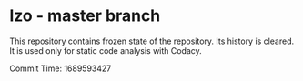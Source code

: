 # lzo - master branch

This repository contains frozen state of the repository.
Its history is cleared. It is used only for static code
analysis with Codacy.

Commit Time: 1689593427